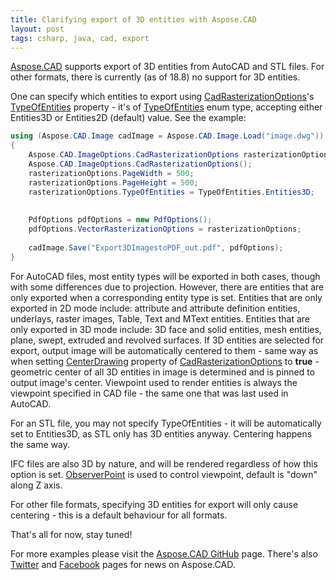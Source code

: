 ```yaml
---
title: Clarifying export of 3D entities with Aspose.CAD
layout: post
tags: csharp, java, cad, export
---
```


<a href="https://products.aspose.com/cad">Aspose.CAD</a> supports export of 3D entities from AutoCAD and STL files. For other formats, there is currently (as of 18.8) no support for 3D entities. 

One can specify which entities to export using <a href="https://apireference.aspose.com/net/cad/aspose.cad.imageoptions/cadrasterizationoptions">CadRasterizationOptions</a>'s <a href="https://apireference.aspose.com/net/cad/aspose.cad.imageoptions/cadrasterizationoptions/properties/typeofentities">TypeOfEntities</a> property - it's 
of <a href="https://apireference.aspose.com/net/cad/aspose.cad.imageoptions/typeofentities/">TypeOfEntities</a> enum type, accepting either Entities3D or Entities2D (default) value. See the example:
```csharp
using (Aspose.CAD.Image cadImage = Aspose.CAD.Image.Load("image.dwg"))
{
    Aspose.CAD.ImageOptions.CadRasterizationOptions rasterizationOptions = new
	Aspose.CAD.ImageOptions.CadRasterizationOptions();
    rasterizationOptions.PageWidth = 500;
    rasterizationOptions.PageHeight = 500;
    rasterizationOptions.TypeOfEntities = TypeOfEntities.Entities3D;
    
    
    PdfOptions pdfOptions = new PdfOptions();
    pdfOptions.VectorRasterizationOptions = rasterizationOptions;
   
    cadImage.Save("Export3DImagestoPDF_out.pdf", pdfOptions);
}
```

For AutoCAD files, most entity types will be exported in both cases, though with some differences due to projection. However, there are entities that are only exported when a corresponding entity type is set.
Entities that are only exported in 2D mode include: attribute and attribute definition entities, underlays, raster images, Table, Text and MText entities. Entities that are only exported in 3D mode include: 3D face and solid entities, mesh entities, plane, swept, extruded and revolved surfaces.
If 3D entities are selected for export, output image will be automatically centered to them - same way as when setting <a href="https://apireference.aspose.com/net/cad/aspose.cad.imageoptions/vectorrasterizationoptions/properties/centerdrawing">CenterDrawing</a> property of <a href="https://apireference.aspose.com/net/cad/aspose.cad.imageoptions/cadrasterizationoptions">CadRasterizationOptions</a> to <b>true</b> - geometric center of all 3D entities in image is determined and is pinned to output image's center.
Viewpoint used to render entities is always the viewpoint specified in CAD file - the same one that was last used in AutoCAD.

For an STL file, you may not specify TypeOfEntities - it will be automatically set to Entities3D, as STL only has 3D entities anyway. Centering happens the same way.

IFC files are also 3D by nature, and will be rendered regardless of how this option is set. <a href="https://apireference.aspose.com/net/cad/aspose.cad.imageoptions/cadrasterizationoptions/properties/observerpoint">ObserverPoint</a> is used to control viewpoint, default is "down" along Z axis.

For other file formats, specifying 3D entities for export will only cause centering - this is a default behaviour for all formats.

That's all for now, stay tuned!

For more examples please visit the <a href="https://github.com/aspose-cad">Aspose.CAD GitHub</a> page. There's also <a href="https://twitter.com/Asposecad">Twitter</a> and <a href="https://www.facebook.com/AsposeCAD">Facebook</a> pages for news on Aspose.CAD.
